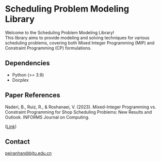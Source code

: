 # Scheduling Problem Modeling Library

Welcome to the Scheduling Problem Modeling Library!  
This library aims to provide modeling and solving techniques for various scheduling problems, covering both Mixed Integer Programming (MIP) and Constraint Programming (CP) formulations.

## Dependencies

- Python (>= 3.9)
- Docplex


## Paper References

Naderi, B., Ruiz, R., & Roshanaei, V. (2023). Mixed-Integer Programming vs. Constraint Programming for Shop Scheduling Problems: New Results and Outlook. INFORMS Journal on Computing.  

([Link](https://pubsonline.informs.org/doi/abs/10.1287/ijoc.2023.1287))


## Contact
[peiranhan@bjtu.edu.cn](mailto:peiranhan@bjtu.edu.cn)